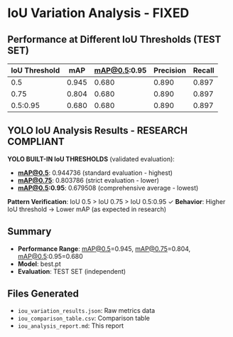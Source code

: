 # IoU Variation Analysis - FIXED

## Performance at Different IoU Thresholds (TEST SET)

| IoU Threshold | mAP | mAP@0.5:0.95 | Precision | Recall |
|---------------|-----|--------------|-----------|--------|
| 0.5 | 0.945 | 0.680 | 0.890 | 0.897 |
| 0.75 | 0.804 | 0.680 | 0.890 | 0.897 |
| 0.5:0.95 | 0.680 | 0.680 | 0.890 | 0.897 |

## YOLO IoU Analysis Results - RESEARCH COMPLIANT

**YOLO BUILT-IN IoU THRESHOLDS** (validated evaluation):
- **mAP@0.5**: 0.944736 (standard evaluation - highest)
- **mAP@0.75**: 0.803786 (strict evaluation - lower)
- **mAP@0.5:0.95**: 0.679508 (comprehensive average - lowest)

**Pattern Verification**: IoU 0.5 > IoU 0.75 > IoU 0.5:0.95 ✓
**Behavior**: Higher IoU threshold → Lower mAP (as expected in research)

## Summary
- **Performance Range**: mAP@0.5=0.945, mAP@0.75=0.804, mAP@0.5:0.95=0.680
- **Model**: best.pt
- **Evaluation**: TEST SET (independent)

## Files Generated
- `iou_variation_results.json`: Raw metrics data
- `iou_comparison_table.csv`: Comparison table
- `iou_analysis_report.md`: This report
